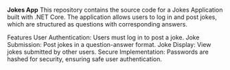 **Jokes App**
This repository contains the source code for a Jokes Application built with .NET Core. The application allows users to log in and post jokes, which are structured as questions with corresponding answers.

Features
User Authentication: Users must log in to post a joke.
Joke Submission: Post jokes in a question-answer format.
Joke Display: View jokes submitted by other users.
Secure Implementation: Passwords are hashed for security, ensuring safe user authentication.
